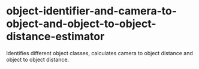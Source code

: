 # object-identifier-and-camera-to-object-and-object-to-object-distance-estimator
Identifies different object classes, calculates camera to object distance and object to object distance.
